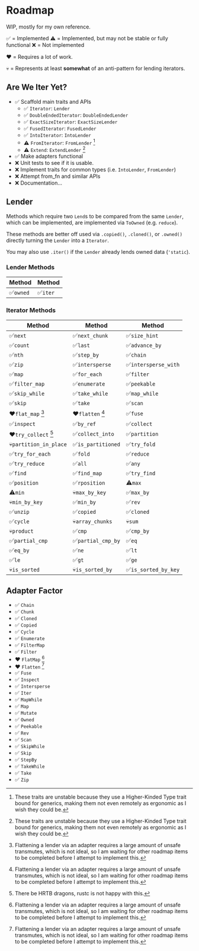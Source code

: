 # Roadmap

WIP, mostly for my own reference.

✅ = Implemented
⚠️ = Implemented, but may not be stable or fully functional
❌ = Not implemented

❤️ = Requires a lot of work.

💀 = Represents at least **somewhat** of an anti-pattern for lending iterators.

## Are We Iter Yet?

- ✅ Scaffold main traits and APIs
  - ✅ `Iterator`: `Lender`
  - ✅ `DoubleEndedIterator`: `DoubleEndedLender`
  - ✅ `ExactSizeIterator`: `ExactSizeLender`
  - ✅ `FusedIterator`: `FusedLender`
  - ✅ `IntoIterator`: `IntoLender`
  - ⚠️ `FromIterator`: `FromLender` [^1]
  - ⚠️ `Extend`: `ExtendLender` [^1]
- ✅ Make adapters functional
- ❌ Unit tests to see if it is usable.
- ❌ Implement traits for common types (i.e. `IntoLender`, `FromLender`)
- ❌ Attempt from_fn and similar APIs
- ❌ Documentation...

[^1]: These traits are unstable because they use a Higher-Kinded Type trait bound for generics, making them not even remotely as ergonomic as I wish they could be.

## Lender

Methods which require two `Lend`s to be compared from the same `Lender`, which can be implemented, are implemented via `ToOwned` (e.g. `reduce`).

These methods are better off used via `.copied()`, `.cloned()`, or `.owned()` directly turning the `Lender` into a `Iterator`.

You may also use `.iter()` if the `Lender` already lends owned data (`'static`).

### Lender Methods

|Method|Method|
|---   |---   |
|✅`owned`             |✅`iter`        |

### Iterator Methods

|Method|Method|Method|
|---   |---   |---   |
|✅`next`              |✅`next_chunk`        |✅`size_hint`         |
|✅`count`             |✅`last`              |✅`advance_by`        |
|✅`nth`               |✅`step_by`           |✅`chain`             |
|✅`zip`               |✅`intersperse`       |✅`intersperse_with`  |
|✅`map`               |✅`for_each`          |✅`filter`            |
|✅`filter_map`        |✅`enumerate`         |✅`peekable`          |
|✅`skip_while`        |✅`take_while`        |✅`map_while`         |
|✅`skip`              |✅`take`              |✅`scan`              |
|❤️`flat_map` [^2]     |❤️`flatten` [^2]      |✅`fuse`              |
|✅`inspect`           |✅`by_ref`            |✅`collect`           |
|❤️`try_collect` [^3]  |✅`collect_into`      |✅`partition`         |
|💀`partition_in_place`|✅`is_partitioned`    |✅`try_fold`          |
|✅`try_for_each`      |✅`fold`              |✅`reduce`            |
|✅`try_reduce`        |✅`all`               |✅`any`               |
|✅`find`              |✅`find_map`          |✅`try_find`          |
|✅`position`          |✅`rposition`         |⚠️`max`               |
|⚠️`min`               |💀`max_by_key`        |✅`max_by`            |
|💀`min_by_key`        |✅`min_by`            |✅`rev`               |
|✅`unzip`             |✅`copied`            |✅`cloned`            |
|✅`cycle`             |💀`array_chunks`      |💀`sum`               |
|💀`product`           |✅`cmp`               |✅`cmp_by`            |
|✅`partial_cmp`       |✅`partial_cmp_by`    |✅`eq`                |
|✅`eq_by`             |✅`ne`                |✅`lt`                |
|✅`le`                |✅`gt`                |✅`ge`                |
|💀`is_sorted`         |💀`is_sorted_by`      |✅`is_sorted_by_key`  |

[^3]: There be HRTB dragons, rustc is not happy with this.

## Adapter Factor

- ✅ `Chain`
- ✅ `Chunk`
- ✅ `Cloned`
- ✅ `Copied`
- ✅ `Cycle`
- ✅ `Enumerate`
- ✅ `FilterMap`
- ✅ `Filter`
- ❤️ `FlatMap` [^2]
- ❤️ `Flatten` [^2]
- ✅ `Fuse`
- ✅ `Inspect`
- ✅ `Intersperse`
- ✅ `Iter`
- ✅ `MapWhile`
- ✅ `Map`
- ✅ `Mutate`
- ✅ `Owned`
- ✅ `Peekable`
- ✅ `Rev`
- ✅ `Scan`
- ✅ `SkipWhile`
- ✅ `Skip`
- ✅ `StepBy`
- ✅ `TakeWhile`
- ✅ `Take`
- ✅ `Zip`

[^2]: Flattening a lender via an adapter requires a large amount of unsafe transmutes, which is not ideal, so I am waiting for other roadmap items to be completed before I attempt to implement this.
